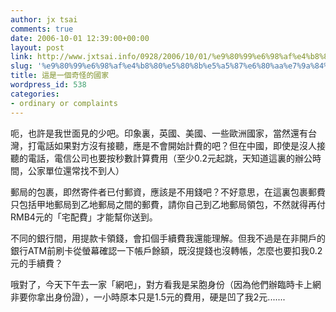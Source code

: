 ```yaml
---
author: jx tsai
comments: true
date: 2006-10-01 12:39:00+00:00
layout: post
link: http://www.jxtsai.info/0928/2006/10/01/%e9%80%99%e6%98%af%e4%b8%80%e5%80%8b%e5%a5%87%e6%80%aa%e7%9a%84%e5%9c%8b%e5%ae%b6/
slug: '%e9%80%99%e6%98%af%e4%b8%80%e5%80%8b%e5%a5%87%e6%80%aa%e7%9a%84%e5%9c%8b%e5%ae%b6'
title: 這是一個奇怪的國家
wordpress_id: 538
categories:
- ordinary or complaints
---
```


呃，也許是我世面見的少吧。印象裏，英國、美國、一些歐洲國家，當然還有台灣，打電話如果對方沒有接聽，應是不會開始計費的吧？但在中國，即使是沒人接聽的電話，電信公司也要按秒數計算費用（至少0.2元起跳，天知道這裏的辦公時間，公家單位還常找不到人）

郵局的包裹，即然寄件者已付郵資，應該是不用錢吧？不好意思，在這裏包裹郵費只包括甲地郵局到乙地郵局之間的郵費，請你自己到乙地郵局領包，不然就得再付RMB4元的「宅配費」才能幫你送到。

不同的銀行間，用提款卡領錢，會扣個手續費我還能理解。但我不過是在非開戶的銀行ATM前刷卡從螢幕確認一下帳戶餘額，既沒提錢也沒轉帳，怎麼也要扣我0.2元的手續費？

哦對了，今天下午去一家「網吧」，對方看我是呆胞身份（因為他們辦臨時卡上網非要你拿出身份證），一小時原本只是1.5元的費用，硬是凹了我2元.......
